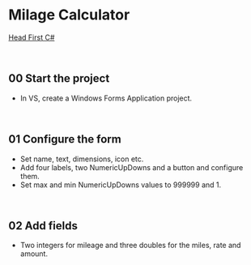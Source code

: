 # Milage Calculator
[Head First C#](http://www.headfirstlabs.com/books//hfcsharp/)

&nbsp;
## 00 Start the project
* In VS, create a Windows Forms Application project.

&nbsp;
## 01 Configure the form
* Set name, text, dimensions, icon etc.
* Add four labels, two NumericUpDowns and a button and configure them.
* Set max and min NumericUpDowns values to 999999 and 1.

&nbsp;
## 02 Add fields
* Two integers for mileage and three doubles for the miles, rate and amount.
